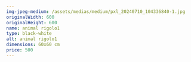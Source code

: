 ```yaml
---
img-jpeg-medium: /assets/medias/medium/pxl_20240710_104336840-1.jpg
originalWidth: 600
originalHeight: 600
name: animal rigolo1
type: black-white
alt: animal rigolo1
dimensions: 60x60 cm
price: 500
---
```

